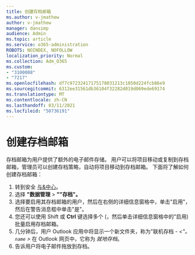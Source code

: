 ```yaml
---
title: 创建存档邮箱
ms.author: v-jmathew
author: v-jmathew
manager: dansimp
audience: Admin
ms.topic: article
ms.service: o365-administration
ROBOTS: NOINDEX, NOFOLLOW
localization_priority: Normal
ms.collection: Adm_O365
ms.custom:
- "3100008"
- "7217"
ms.openlocfilehash: df7c97232417175178031213c1050d224fcb86e9
ms.sourcegitcommit: 6312ee31561db36104f32282d019d069ede69174
ms.translationtype: MT
ms.contentlocale: zh-CN
ms.lasthandoff: 03/11/2021
ms.locfileid: "50736191"
---
```

# <a name="create-an-archive-mailbox"></a>创建存档邮箱

存档邮箱为用户提供了额外的电子邮件存储。 用户可以将项目移动或复制到存档邮箱，管理员可以创建存档策略，自动将项目移动到存档邮箱。 下面将了解如何创建存档邮箱：

1. 转到安全 [与&中心]( https://go.microsoft.com/fwlink/p/?linkid=2077143)。
2. 选择 **"数据管理**  >  **""存档"。**
3. 选择要启用其存档邮箱的用户，然后在右侧的详细信息窗格中，单击"启用"，然后在警告消息框中单击"是"。 
4. 您还可以使用 Shift 或 **Ctrl** 键选择多个 (，然后单击详细信息窗格中的"启用) 批量启用存档邮箱。 
5. 几分钟后，用户 Outlook 应用中将显示一个新文件夹，称为"联机存档 *- <"。 `name` >* 在 Outlook 网页中，它称为 *就地存档*。
6. 告诉用户将电子邮件拖放到存档。
